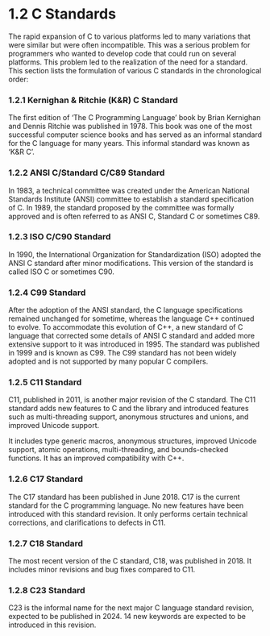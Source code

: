 # 1.2 C Standards

The rapid expansion of C to various platforms led to many variations that were similar but
were often incompatible. This was a serious problem for programmers who wanted to develop
code that could run on several platforms. This problem led to the realization of the need for a
standard. This section lists the formulation of various C standards in the chronological order:

### 1.2.1 Kernighan & Ritchie (K&R) C Standard
The first edition of ‘The C Programming Language’ book by Brian Kernighan and Dennis
Ritchie was published in 1978. This book was one of the most successful computer science
books and has served as an informal standard for the C language for many years. This informal standard was known as ‘K&R C’.

### 1.2.2 ANSI C/Standard C/C89 Standard
In 1983, a technical committee was created under the American National Standards Institute
(ANSI) committee to establish a standard specification of C. In 1989, the standard proposed
by the committee was formally approved and is often referred to as ANSI C, Standard C or
sometimes C89.

### 1.2.3 ISO C/C90 Standard
In 1990, the International Organization for Standardization (ISO) adopted the ANSI C standard
after minor modifications. This version of the standard is called ISO C or sometimes C90.

### 1.2.4 C99 Standard
After the adoption of the ANSI standard, the C language specifications remained unchanged
for sometime, whereas the language C++ continued to evolve. To accommodate this evolution of C++, a new standard of C language that corrected some details of ANSI C standard and added more extensive support to it was introduced in 1995. The standard was published
in 1999 and is known as C99. The C99 standard has not been widely adopted and is not supported by many popular C compilers. 

### 1.2.5 C11 Standard
C11, published in 2011, is another major revision of the C standard. The C11 standard adds new features to C and the library and introduced features such as multi-threading support, anonymous structures and unions, and improved Unicode support.

It includes type generic macros, anonymous structures, improved Unicode support, atomic operations, multi-threading, and bounds-checked functions. It has an improved compatibility with C++.

### 1.2.6 C17 Standard
The C17 standard has been published in June 2018. C17 is the current standard for the C programming language. No new features have been introduced with this standard revision. It only performs certain technical corrections, and clarifications to defects in C11.

### 1.2.7 C18 Standard
The most recent version of the C standard, C18, was published in 2018. It includes minor revisions and bug fixes compared to C11.

### 1.2.8 C23 Standard
C23 is the informal name for the next major C language standard revision, expected to be published in 2024. 14 new keywords are expected to be introduced in this revision.